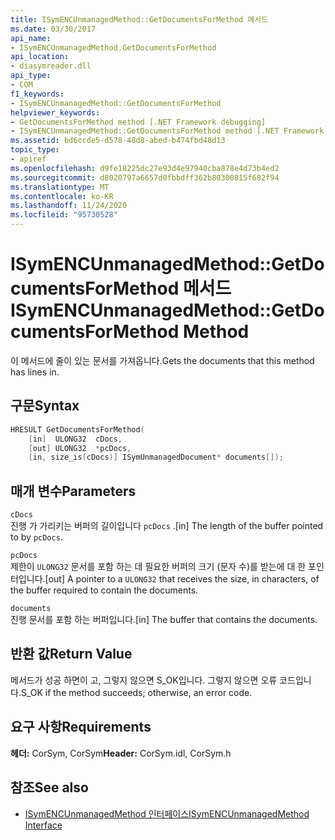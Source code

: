 ```yaml
---
title: ISymENCUnmanagedMethod::GetDocumentsForMethod 메서드
ms.date: 03/30/2017
api_name:
- ISymENCUnmanagedMethod.GetDocumentsForMethod
api_location:
- diasymreader.dll
api_type:
- COM
f1_keywords:
- ISymENCUnmanagedMethod::GetDocumentsForMethod
helpviewer_keywords:
- GetDocumentsForMethod method [.NET Framework debugging]
- ISymENCUnmanagedMethod::GetDocumentsForMethod method [.NET Framework debugging]
ms.assetid: bd6ccde5-d578-48d8-abed-b474fbd48d13
topic_type:
- apiref
ms.openlocfilehash: d9fe18225dc27e93d4e97940cba878e4d73b4ed2
ms.sourcegitcommit: d8020797a6657d0fbbdff362b80300815f682f94
ms.translationtype: MT
ms.contentlocale: ko-KR
ms.lasthandoff: 11/24/2020
ms.locfileid: "95730528"
---
```

# <a name="isymencunmanagedmethodgetdocumentsformethod-method"></a><span data-ttu-id="179d2-102">ISymENCUnmanagedMethod::GetDocumentsForMethod 메서드</span><span class="sxs-lookup"><span data-stu-id="179d2-102">ISymENCUnmanagedMethod::GetDocumentsForMethod Method</span></span>

<span data-ttu-id="179d2-103">이 메서드에 줄이 있는 문서를 가져옵니다.</span><span class="sxs-lookup"><span data-stu-id="179d2-103">Gets the documents that this method has lines in.</span></span>  
  
## <a name="syntax"></a><span data-ttu-id="179d2-104">구문</span><span class="sxs-lookup"><span data-stu-id="179d2-104">Syntax</span></span>  
  
```cpp  
HRESULT GetDocumentsForMethod(  
    [in]  ULONG32  cDocs,  
    [out] ULONG32  *pcDocs,
    [in, size_is(cDocs)] ISymUnmanagedDocument* documents[]);  
```  
  
## <a name="parameters"></a><span data-ttu-id="179d2-105">매개 변수</span><span class="sxs-lookup"><span data-stu-id="179d2-105">Parameters</span></span>  

 `cDocs`  
 <span data-ttu-id="179d2-106">진행 가 가리키는 버퍼의 길이입니다 `pcDocs` .</span><span class="sxs-lookup"><span data-stu-id="179d2-106">[in] The length of the buffer pointed to by `pcDocs`.</span></span>  
  
 `pcDocs`  
 <span data-ttu-id="179d2-107">제한이 `ULONG32` 문서를 포함 하는 데 필요한 버퍼의 크기 (문자 수)를 받는에 대 한 포인터입니다.</span><span class="sxs-lookup"><span data-stu-id="179d2-107">[out] A pointer to a `ULONG32` that receives the size, in characters, of the buffer required to contain the documents.</span></span>  
  
 `documents`  
 <span data-ttu-id="179d2-108">진행 문서를 포함 하는 버퍼입니다.</span><span class="sxs-lookup"><span data-stu-id="179d2-108">[in] The buffer that contains the documents.</span></span>  
  
## <a name="return-value"></a><span data-ttu-id="179d2-109">반환 값</span><span class="sxs-lookup"><span data-stu-id="179d2-109">Return Value</span></span>  

 <span data-ttu-id="179d2-110">메서드가 성공 하면이 고, 그렇지 않으면 S_OK입니다. 그렇지 않으면 오류 코드입니다.</span><span class="sxs-lookup"><span data-stu-id="179d2-110">S_OK if the method succeeds; otherwise, an error code.</span></span>  
  
## <a name="requirements"></a><span data-ttu-id="179d2-111">요구 사항</span><span class="sxs-lookup"><span data-stu-id="179d2-111">Requirements</span></span>  

 <span data-ttu-id="179d2-112">**헤더:** CorSym, CorSym</span><span class="sxs-lookup"><span data-stu-id="179d2-112">**Header:** CorSym.idl, CorSym.h</span></span>  
  
## <a name="see-also"></a><span data-ttu-id="179d2-113">참조</span><span class="sxs-lookup"><span data-stu-id="179d2-113">See also</span></span>

- [<span data-ttu-id="179d2-114">ISymENCUnmanagedMethod 인터페이스</span><span class="sxs-lookup"><span data-stu-id="179d2-114">ISymENCUnmanagedMethod Interface</span></span>](isymencunmanagedmethod-interface.md)
